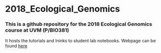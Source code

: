 # 2018_Ecological_Genomics

### This is a github repository for the 2018 Ecological Genomics course at UVM (P/BIO381)

It hosts the tutorials and lninks to student lab notebooks. Webpage can be found [here](https://stephenrkeller.github.io/2018_Ecological_Genomics/)


